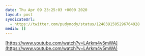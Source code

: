 ```yaml
---
date: Thu Apr 09 23:25:03 +0000 2020
layout: post
syndicateUrl:
  - https://twitter.com/pudymody/status/1248391505296764928
media: []
---
```

[https://www.youtube.com/watch?v=LArkm4v5mWA](https://www.youtube.com/watch?v=LArkm4v5mWA)

